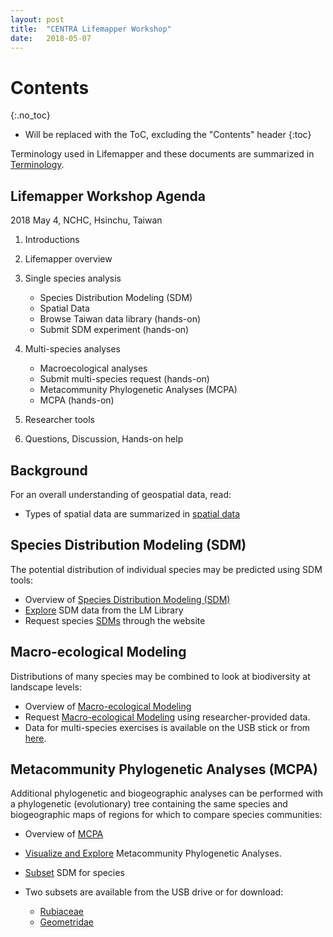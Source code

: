 ```yaml
---
layout: post
title:  "CENTRA Lifemapper Workshop"
date:   2018-05-07
---
```



# Contents
{:.no_toc}

* Will be replaced with the ToC, excluding the "Contents" header
{:toc}

Terminology used in Lifemapper and these documents are summarized in 
[Terminology](/terms).

## Lifemapper Workshop Agenda

2018 May 4, NCHC, Hsinchu, Taiwan

1. Introductions
1. Lifemapper overview
1. Single species analysis

   * Species Distribution Modeling (SDM)
   * Spatial Data
   * Browse Taiwan data library (hands-on)
   * Submit SDM experiment (hands-on)
   
1. Multi-species analyses

   * Macroecological analyses
   * Submit multi-species request (hands-on)
   * Metacommunity Phylogenetic Analyses (MCPA)
   * MCPA (hands-on)
   
1. Researcher tools
1. Questions, Discussion, Hands-on help

## Background
For an overall understanding of geospatial data, read:
  * Types of spatial data are summarized in [spatial data](/researcher/spatialData)
  
## Species Distribution Modeling (SDM)
The potential distribution of individual species may be predicted using SDM tools:
  * Overview of [Species Distribution Modeling (SDM)](/researcher/sdm)
  * [Explore](/training/exploreData) SDM data from the LM Library
  * Request species [SDMs](/training/sdmTraining) through the website

## Macro-ecological Modeling
Distributions of many species may be combined to look at biodiversity at 
landscape levels: 
  * Overview of [Macro-ecological Modeling](/researcher/rad)
  * Request [Macro-ecological Modeling](/training/boomTraining) using 
    researcher-provided data.
  * Data for multi-species exercises is available on the USB stick or from
    [here](http://yeti.lifemapper.org/dl/taiwan_boom_data.tar.gz).

## Metacommunity Phylogenetic Analyses (MCPA)
Additional phylogenetic and biogeographic analyses can be performed with 
a phylogenetic (evolutionary) tree containing the same species and 
biogeographic maps of regions for which to compare species communities:
  * Overview of [MCPA](/researcher/mcpa)
  * [Visualize and Explore](/training/mcpaVizTraining) Metacommunity 
    Phylogenetic Analyses.  
  * [Subset](/training/subsetTraining) SDM for species
  * Two subsets are available from the USB drive or for download:
  
    * [Rubiaceae](http://yeti.lifemapper.org/dl/Rubiaceae.zip) 
    * [Geometridae](http://yeti.lifemapper.org/dl/Geometridae.zip) 


